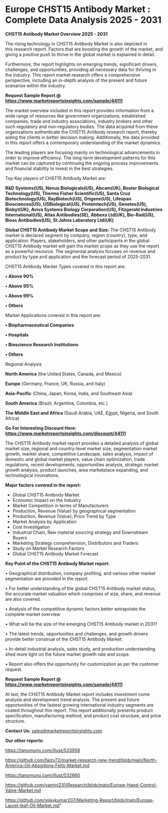 # Europe CHST15 Antibody Market : Complete Data Analysis 2025 - 2031

<Strong> CHST15 Antibody Market Overview 2025 - 2031</strong>

The rising technology in CHST15 Antibody Market is also depicted in this research report. Factors that are boosting the growth of the market, and giving a positive push to thrive in the global market is explained in detail.

Furthermore, the report highlights on emerging trends, significant drivers, challenges, and opportunities, providing all necessary data for thriving in the industry. This report market research offers a comprehensive perspective, including an in-depth analysis of the present and future scenarios within the industry.

<strong>Request Sample Report @ <a href=https://www.marketreportsinsights.com/sample/44111>https://www.marketreportsinsights.com/sample/44111</a></strong>

The market overview included in this report provides information from a wide range of resources like government organizations, established companies, trade and industry associations, industry brokers and other such regulatory and non-regulatory bodies. The data acquired from these organizations authenticate the CHST15 Antibody research report, thereby aiding the clients in better decision making. Additionally, the data provided in this report offers a contemporary understanding of the market dynamics.

The leading players are focusing mainly on technological advancements in order to improve efficiency. The long-term development patterns for this market can be captured by continuing the ongoing process improvements and financial stability to invest in the best strategies.

Top Key players of CHST15 Antibody Market are:

<strong>R&D Systems(US), Novus Biologicals(US), Abcam(UK), Boster Biological Technology(US), Thermo Fisher Scientific(US), Santa Cruz Biotechnology(US), RayBiotech(US), Origene(US), Lifespan Biosciences(US), USBiological(US), Proteintech(US), Genetex(US), Biobyt(UK), Aviva Systems Biology Corporation(US), Fitzgerald Industries International(US), Atlas Antibodies(SE), Abbexa Ltd(UK), Bio-Rad(US), Bioss Antibodies(US), St Johns Laboratory Ltd(UK)</strong>

<strong><b>Global CHST15 Antibody Market Scope and Size:</b></strong>
The CHST15 Antibody market is declared segment by company, region (country), type, and application. Players, stakeholders, and other participants in the global CHST15 Antibody market will gain the market scope as they use the report as a powerful resource. The segmental analysis focuses on revenue and product by type and application and the forecast period of 2025-2031.

CHST15 Antibody Market Types covered in this report are:

<strong>•  Above 90%

•  Above 95%

•  Above 99%

•  Others</strong>

Market Applications covered in this report are:

<strong>•  Biopharmaceutical Companies

•  Hospitals

•  Bioscience Research Institutions

•  Others</strong> 

Regional Analysis

<strong>North America</strong> (the United States, Canada, and Mexico)

<strong>Europe</strong> (Germany, France, UK, Russia, and Italy)

<strong>Asia-Pacific</strong> (China, Japan, Korea, India, and Southeast Asia)

<strong>South America</strong> (Brazil, Argentina, Colombia, etc.)

<strong>The Middle East and Africa</strong> (Saudi Arabia, UAE, Egypt, Nigeria, and South Africa)

<strong>Go For Interesting Discount Here: <a href=https://www.marketreportsinsights.com/discount/44111>https://www.marketreportsinsights.com/discount/44111</a></strong>

The CHST15 Antibody market report provides a detailed analysis of global market size, regional and country-level market size, segmentation market growth, market share, competitive Landscape, sales analysis, impact of domestic and global market players, value chain optimization, trade regulations, recent developments, opportunities analysis, strategic market growth analysis, product launches, area marketplace expanding, and technological innovations.

<strong><b>Major factors covered in the report:</b></strong>
<ul>
  <li>Global CHST15 Antibody Market </li>
  <li>Economic Impact on the Industry</li>
  <li>Market Competition in terms of Manufacturers</li>
  <li>Production, Revenue (Value) by geographical segmentation</li>
  <li>Production, Revenue (Value), Price Trend by Type</li>
  <li>Market Analysis by Application</li>
  <li>Cost Investigation</li>
  <li>Industrial Chain, Raw material sourcing strategy and Downstream Buyers</li>
  <li>Marketing Strategy comprehension, Distributors and Traders</li>
  <li>Study on Market Research Factors</li>
  <li>Global CHST15 Antibody Market Forecast</li>
</ul>

<strong><b>Key Point of the CHST15 Antibody Market report:</b></strong>

• Geographical distribution, company profiling, and various other market segmentation are provided in the report.

• For better understanding of the global CHST15 Antibody market status, the accurate market valuation which comprises of size, share, and revenue are also covered.

• Analysis of the competitive dynamic factors better extrapolate the complete market overview

• What will be the size of the emerging CHST15 Antibody market in 2031?

• The latest trends, opportunities and challenges, and growth drivers provide better construal of the CHST15 Antibody Market.

• In-detail industrial analysis, sales study, and production understanding shed more light on the future market growth rate and scope.

• Report also offers the opportunity for customization as per the customer request.

<strong>Request Sample Report @ <a href=https://www.marketreportsinsights.com/sample/44111>https://www.marketreportsinsights.com/sample/44111</a></strong>

At last, the CHST15 Antibody Market report includes investment come analysis and development trend analysis. The present and future opportunities of the fastest growing international industry segments are coated throughout this report. This report additionally presents product specification, manufacturing method, and product cost structure, and price structure.

<strong>Contact Us:</strong>
sales@marketreportsinsights.com

<strong>Our other reports:</strong>

<a href=https://tanomuno.com/illust/533958>https://tanomuno.com/illust/533958</a>

<a href=https://github.com/faizy72/market-research-new-trend/blob/main/North-America-Oil-Absorbing-Felts-Market.md>https://github.com/faizy72/market-research-new-trend/blob/main/North-America-Oil-Absorbing-Felts-Market.md</a>

<a href=https://tanomuno.com/illust/532860>https://tanomuno.com/illust/532860</a>

<a href=https://github.com/yamini231/Research/blob/main/Europe-Hand-Control-Valve-Market.md>https://github.com/yamini231/Research/blob/main/Europe-Hand-Control-Valve-Market.md</a>

<a href=https://github.com/vijaykumar207/Marketing-Report/blob/main/Europe-Laurel-leaf-Oil-Market.md>https://github.com/vijaykumar207/Marketing-Report/blob/main/Europe-Laurel-leaf-Oil-Market.md</a>"
